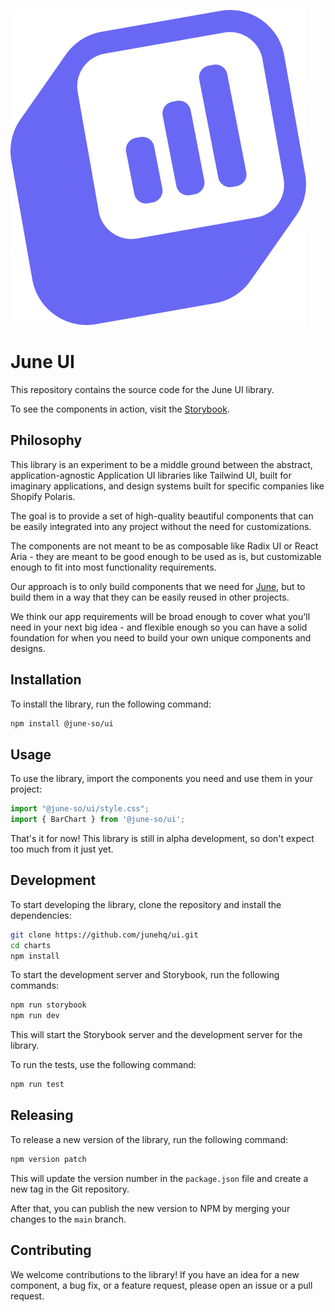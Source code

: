 ![](/assets/logo.png)

# June UI

This repository contains the source code for the June UI library.

To see the components in action, visit the [Storybook](https://junehq.github.io/ui/).

## Philosophy

This library is an experiment to be a middle ground between the abstract, application-agnostic Application UI libraries like Tailwind UI, built for imaginary applications, and design systems built for specific companies like Shopify Polaris.

The goal is to provide a set of high-quality beautiful components that can be easily integrated into any project without the need for customizations.

The components are not meant to be as composable like Radix UI or React Aria - they are meant to be good enough to be used as is, but customizable enough to fit into most functionality requirements.

Our approach is to only build components that we need for [June](https://june.so), but to build them in a way that they can be easily reused in other projects.

We think our app requirements will be broad enough to cover what you'll need in your next big idea - and flexible enough so you can have a solid foundation for when you need to build your own unique components and designs.

## Installation

To install the library, run the following command:

```bash
npm install @june-so/ui
```

## Usage

To use the library, import the components you need and use them in your project:

```javascript
import "@june-so/ui/style.css";
import { BarChart } from '@june-so/ui';
```

That's it for now! This library is still in alpha development, so don't expect too much from it just yet.


## Development

To start developing the library, clone the repository and install the dependencies:

```bash
git clone https://github.com/junehq/ui.git
cd charts
npm install
```

To start the development server and Storybook, run the following commands:

```bash
npm run storybook
npm run dev 
```

This will start the Storybook server and the development server for the library.

To run the tests, use the following command:

```bash
npm run test
```

## Releasing

To release a new version of the library, run the following command:

```bash
npm version patch
```

This will update the version number in the `package.json` file and create a new tag in the Git repository.

After that, you can publish the new version to NPM by merging your changes to the `main` branch.


## Contributing

We welcome contributions to the library! If you have an idea for a new component, a bug fix, or a feature request, please open an issue or a pull request.

